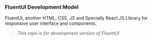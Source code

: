 ### FluentUI Development Model

FluentUI, another HTML, CSS, JS and Specially React.JS Library for responsive user interface and components.


> *This repo is for development version of FluentUI*
